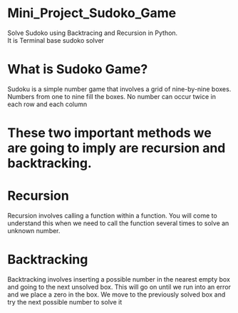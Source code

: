 # Mini_Project_Sudoko_Game
Solve Sudoko using Backtracing and Recursion in Python.  
It is Terminal base sudoko solver         

# What is Sudoko Game?
Sudoku is a simple number game that involves a grid of nine-by-nine boxes. 
Numbers from one to nine fill the boxes. No number can occur twice in each row and each column

# These two important methods we are going to imply are recursion and backtracking.
# Recursion
Recursion involves calling a function within a function. 
You will come to understand this when we need to call the function several times to solve an unknown number.

# Backtracking
Backtracking involves inserting a possible number in the nearest empty box and going to the next unsolved box. 
This will go on until we run into an error and we place a zero in the box. We move to the previously solved box and try the next possible number to solve it


